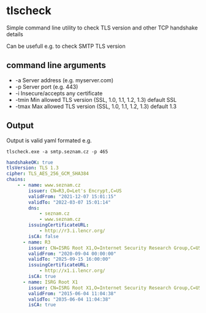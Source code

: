 # tlscheck
Simple command line utility to check TLS version and other TCP handshake details

Can be usefull e.g. to check SMTP TLS version

## command line arguments
- -a Server address (e.g. myserver.com)
- -p Server port (e.g. 443)
- -i Insecure/accepts any certificate 
- -tmin Min allowed TLS version (SSL, 1.0, 1.1, 1.2, 1.3) default SSL
- -tmax Max allowed TLS version (SSL, 1.0, 1.1, 1.2, 1.3) default 1.3

## Output
Output is valid yaml formated e.g.
```
tlscheck.exe -a smtp.seznam.cz -p 465
```

```yaml
handshakeOK: true
tlsVersion: TLS 1.3
cipher: TLS_AES_256_GCM_SHA384
chains:
    - - name: www.seznam.cz
        issuer: CN=R3,O=Let's Encrypt,C=US
        validFrom: "2021-12-07 15:01:15"
        validTo: "2022-03-07 15:01:14"
        dns:
            - seznam.cz
            - www.seznam.cz
        issuingCertificateURL:
            - http://r3.i.lencr.org/
        isCA: false
      - name: R3
        issuer: CN=ISRG Root X1,O=Internet Security Research Group,C=US
        validFrom: "2020-09-04 00:00:00"
        validTo: "2025-09-15 16:00:00"
        issuingCertificateURL:
            - http://x1.i.lencr.org/
        isCA: true
      - name: ISRG Root X1
        issuer: CN=ISRG Root X1,O=Internet Security Research Group,C=US
        validFrom: "2015-06-04 11:04:38"
        validTo: "2035-06-04 11:04:38"
        isCA: true
```
